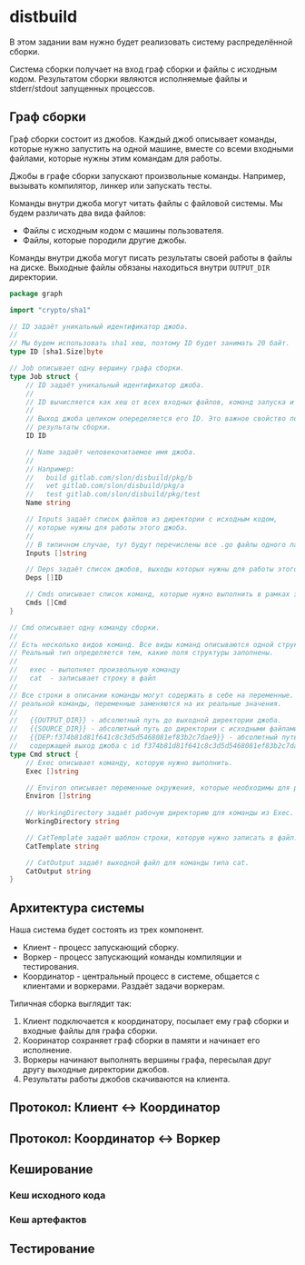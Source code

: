# distbuild

В этом задании вам нужно будет реализовать систему распределённой сборки.

Система сборки получает на вход граф сборки и файлы с исходным кодом. Результатом сборки
являются исполняемые файлы и stderr/stdout запущенных процессов.

## Граф сборки

Граф сборки состоит из джобов. Каждый джоб описывает команды, которые нужно запустить на одной машине,
вместе со всеми входными файлами, которые нужны этим командам для работы.

Джобы в графе сборки запускают произвольные команды. Например, вызывать компилятор, линкер или 
запускать тесты.

Команды внутри джоба могут читать файлы с файловой системы. Мы будем различать два вида файлов:
 - Файлы с исходным кодом с машины пользователя.
 - Файлы, которые породили другие джобы.

Команды внутри джоба могут писать результаты своей работы в файлы на диске. Выходные файлы
обязаны находиться внутри `OUTPUT_DIR` директории.

```go
package graph

import "crypto/sha1"

// ID задаёт уникальный идентификатор джоба.
//
// Мы будем использовать sha1 хеш, поэтому ID будет занимать 20 байт.
type ID [sha1.Size]byte

// Job описывает одну вершину графа сборки.
type Job struct {
    // ID задаёт уникальный идентификатор джоба.
    //
    // ID вычисляется как хеш от всех входных файлов, команд запуска и хешей зависимых джобов.
    //
    // Выход джоба целиком опеределяется его ID. Это важное свойство позволяет кешировать
    // результаты сборки.
    ID ID

    // Name задаёт человекочитаемое имя джоба.
    //
    // Например:
    //   build gitlab.com/slon/disbuild/pkg/b
    //   vet gitlab.com/slon/disbuild/pkg/a
    //   test gitlab.com/slon/disbuild/pkg/test
    Name string

    // Inputs задаёт список файлов из директории с исходным кодом, 
    // которые нужны для работы этого джоба.
    //
    // В типичном случае, тут будут перечислены все .go файлы одного пакета.
    Inputs []string

    // Deps задаёт список джобов, выходы которых нужны для работы этого джоба.
    Deps []ID

    // Cmds описывает список команд, которые нужно выполнить в рамках этого джоба.
    Cmds []Cmd
}

// Cmd описывает одну команду сборки.
//
// Есть несколько видов команд. Все виды команд описываются одной структурой.
// Реальный тип определяется тем, какие поля структуры заполнены.
//
//   exec - выполняет произвольную команду
//   cat  - записывает строку в файл
//
// Все строки в описании команды могут содержать в себе на переменные. Перед выполнением
// реальной команды, переменные заменяются на их реальные значения.
//
//   {{OUTPUT_DIR}} - абсолютный путь до выходной директории джоба.
//   {{SOURCE_DIR}} - абсолютный путь до директории с исходными файлами.
//   {{DEP:f374b81d81f641c8c3d5d5468081ef83b2c7dae9}} - абсолютный путь до директории,
//   содержащей выход джоба с id f374b81d81f641c8c3d5d5468081ef83b2c7dae9.
type Cmd struct {
    // Exec описывает команду, которую нужно выполнить.
    Exec []string

    // Environ описывает переменные окружения, которые необходимы для работы команды из Exec.
    Environ []string
    
    // WorkingDirectory задаёт рабочую директорию для команды из Exec.
    WorkingDirectory string

    // CatTemplate задаёт шаблон строки, которую нужно записать в файл.
    CatTemplate string

    // CatOutput задаёт выходной файл для команды типа cat.
    CatOutput string
}
```

## Архитектура системы

Наша система будет состоять из трех компонент.
 * Клиент - процесс запускающий сборку.
 * Воркер - процесс запускающий команды компиляции и тестирования.
 * Координатор - центральный процесс в системе, общается с клиентами и воркерами. Раздаёт задачи
   воркерам.

Типичная сборка выглядит так:
1. Клиент подключается к координатору, посылает ему граф сборки и входные файлы для графа сборки.
2. Кооринатор сохраняет граф сборки в памяти и начинает его исполнение.
3. Воркеры начинают выполнять вершины графа, пересылая друг другу выходные директории джобов.
4. Результаты работы джобов скачиваются на клиента.

## Протокол: Клиент <-> Координатор

## Протокол: Координатор <-> Воркер

## Кеширование

### Кеш исходного кода

### Кеш артефактов

## Тестирование

